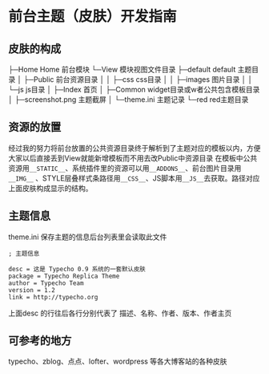 # 前台主题（皮肤）开发指南

## 皮肤的构成
├─Home Home 前台模块
      └─View 模块视图文件目录
         ├─default default 主题目录
         │  ├─Public 前台资源目录
         │  │  ├─css css目录
         │  │  ├─images 图片目录
         │  │  └─js js目录
         │  ├─Index 首页
         │  ├─Common widget目录或w者公共包含模板目录
         │  ├─screenshot.png 主题截屏
         │  └─theme.ini 主题记录
         └─red red主题目录


## 资源的放置

经过我的努力将前台放置的公共资源目录终于解析到了主题对应的模板以内，方便大家以后直接丢到View就能新增模板而不用去改Public中资源目录
在模板中公共资源用`__STATIC__`、系统插件里的资源可以用`__ADDONS__`、前台图片目录用`__IMG__` 、STYLE层叠样式条路径用`__CSS__`、JS脚本用`__JS__`去获取。路径对应上面皮肤构成显示的结构。

## 主题信息
theme.ini 保存主题的信息后台列表里会读取此文件

    ; 主题信息

    desc = 这是 Typecho 0.9 系统的一套默认皮肤
    package = Typecho Replica Theme
    author = Typecho Team
    version = 1.2
    link = http://typecho.org

上面desc 的行往后各行分别代表了 描述、名称、作者、版本、作者主页

## 可参考的地方

typecho、zblog、点点、lofter、wordpress 等各大博客站的各种皮肤